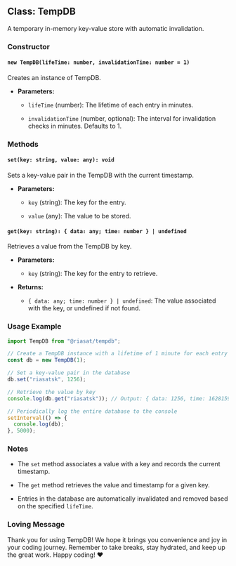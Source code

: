 ## **Class: TempDB**

A temporary in-memory key-value store with automatic invalidation.

### **Constructor**

#### `new TempDB(lifeTime: number, invalidationTime: number = 1)`

Creates an instance of TempDB.

* **Parameters:**
    
    * `lifeTime` (number): The lifetime of each entry in minutes.
        
    * `invalidationTime` (number, optional): The interval for invalidation checks in minutes. Defaults to 1.
        

### **Methods**

#### `set(key: string, value: any): void`

Sets a key-value pair in the TempDB with the current timestamp.

* **Parameters:**
    
    * `key` (string): The key for the entry.
        
    * `value` (any): The value to be stored.
        

#### `get(key: string): { data: any; time: number } | undefined`

Retrieves a value from the TempDB by key.

* **Parameters:**
    
    * `key` (string): The key for the entry to retrieve.
        
* **Returns:**
    
    * `{ data: any; time: number } | undefined`: The value associated with the key, or undefined if not found.
        

### **Usage Example**

```javascript
import TempDB from "@riasat/tempdb";

// Create a TempDB instance with a lifetime of 1 minute for each entry
const db = new TempDB(1);

// Set a key-value pair in the database
db.set("riasatsk", 1256);

// Retrieve the value by key
console.log(db.get("riasatsk")); // Output: { data: 1256, time: 1628159995000 }

// Periodically log the entire database to the console
setInterval(() => {
  console.log(db);
}, 5000);
```

### **Notes**

* The `set` method associates a value with a key and records the current timestamp.
    
* The `get` method retrieves the value and timestamp for a given key.
    
* Entries in the database are automatically invalidated and removed based on the specified `lifeTime`.
    

### **Loving Message**

Thank you for using TempDB! We hope it brings you convenience and joy in your coding journey. Remember to take breaks, stay hydrated, and keep up the great work. Happy coding! ❤️